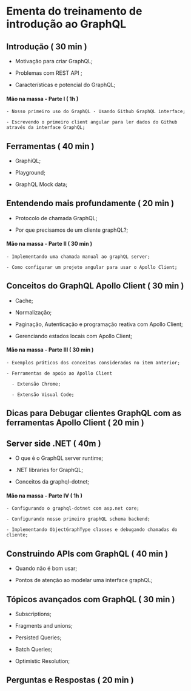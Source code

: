 # Ementa do treinamento de introdução ao GraphQL

## Introdução ( 30 min )

  - Motivação para criar GraphQL;

  - Problemas com REST API ;

  - Características e potencial do GraphQL;


  #### Mão na massa - Parte I ( 1h )
    - Nosso primeiro uso do GraphQL - Usando Github GraphQL interface;

    - Escrevendo o primeiro client angular para ler dados do Github através da interface GraphQL;

## Ferramentas ( 40 min )
  - GraphiQL; 
  
  - Playground;
  
  - GraphQL Mock data; 

## Entendendo mais profundamente ( 20 min )
  - Protocolo de chamada GraphQL;
  
  - Por que precisamos de um cliente graphQL?;
  
  #### Mão na massa - Parte II ( 30 min )
    - Implementando uma chamada manual ao graphQL server;

    - Como configurar um projeto angular para usar o Apollo Client;
  
## Conceitos do GraphQL Apollo Client ( 30 min )
  - Cache; 
  
  - Normalização; 
  
  - Paginação, Autenticação e programação reativa com Apollo Client; 
  
  - Gerenciando estados locais com Apollo Client; 

  #### Mão na massa - Parte III ( 30 min )
    - Exemplos práticos dos conceitos considerados no item anterior;

    - Ferramentas de apoio ao Apollo Client

      - Extensão Chrome; 

      - Extensão Visual Code; 

## Dicas para Debugar clientes GraphQL com as ferramentas Apollo Client  ( 20 min )

## Server side .NET ( 40m )
  - O que é o GraphQL server runtime;
  
  - .NET libraries for GraphQL;
  
  - Conceitos da graphql-dotnet;
  
  #### Mão na massa - Parte IV ( 1h )  

    - Configurando o graphql-dotnet com asp.net core;

    - Configurando nosso primeiro graphQL schema backend;

    - Implementando ObjectGraphType classes e debugando chamadas do cliente;
  
## Construindo APIs com GraphQL ( 40 min )

  - Quando não é bom usar; 
  
  - Pontos de atenção ao modelar uma interface graphQL;
  
## Tópicos avançados com GraphQL ( 30 min )

  - Subscriptions;
  
  - Fragments and unions;
  
  - Persisted Queries;
  
  - Batch Queries;
  
  - Optimistic Resolution;


## Perguntas e Respostas ( 20 min )
